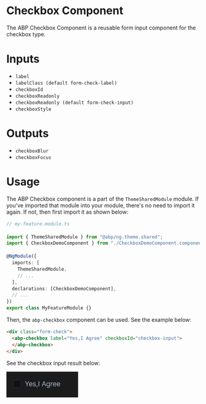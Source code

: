 # Checkbox Component

The ABP Checkbox Component is a reusable form input component for the checkbox type.

# Inputs

-   `label`
-   `labelClass (default form-check-label)`
-   `checkboxId`
-   `checkboxReadonly`
-   `checkboxReadonly (default form-check-input)`
-   `checkboxStyle`

# Outputs

-   `checkboxBlur`
-   `checkboxFocus`

# Usage

The ABP Checkbox component is a part of the `ThemeSharedModule` module. If you've imported that module into your module, there's no need to import it again. If not, then first import it as shown below:

```ts
// my-feature.module.ts

import { ThemeSharedModule } from "@abp/ng.theme.shared";
import { CheckboxDemoComponent } from "./CheckboxDemoComponent.component";

@NgModule({
  imports: [
    ThemeSharedModule,
    // ...
  ],
  declarations: [CheckboxDemoComponent],
  // ...
})
export class MyFeatureModule {}
```

Then, the `abp-checkbox` component can be used. See the example below:

```html
<div class="form-check">
  <abp-checkbox label="Yes,I Agree" checkboxId="checkbox-input">
  </abp-checkbox>
</div>
```

See the checkbox input result below:

![abp-checkbox](./images/form-checkbox.png)
